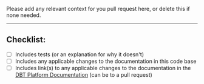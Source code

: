 Please add any relevant context for you pull request here, or delete this if none needed.

---
## Checklist:

- [ ] Includes tests (or an explanation for why it doesn't)
- [ ] Includes any applicable changes to the documentation in this code base
- [ ] Includes link(s) to any applicable changes to the documentation in the [DBT Platform Documentation](https://platform.readme.trade.gov.uk/) (can be to a pull request)
